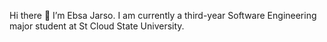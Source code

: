  Hi there 👋
I’m Ebsa Jarso. I am currently a third-year Software Engineering major student at St Cloud State University.


